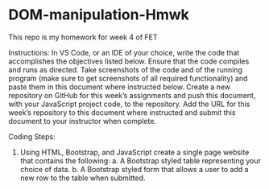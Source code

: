 # DOM-manipulation-Hmwk
This repo is my homework for week 4 of FET

Instructions: In VS Code, or an IDE of your choice, write the code that accomplishes the objectives listed below. Ensure that the code compiles and runs as directed. 
Take screenshots of the code and of the running program (make sure to get screenshots of all required functionality) and paste them in this document where instructed below. 
Create a new repository on GitHub for this week’s assignments and push this document, with your JavaScript project code, to the repository. 
Add the URL for this week’s repository to this document where instructed and submit this document to your instructor when complete.

Coding Steps:
1.	Using HTML, Bootstrap, and JavaScript create a single page website that contains the following:
a.	A Bootstrap styled table representing your choice of data.
b.	A Bootstrap styled form that allows a user to add a new row to the table when submitted.
